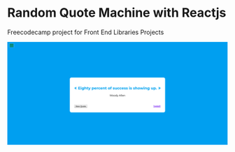 # Random Quote Machine with Reactjs

Freecodecamp project for Front End Libraries Projects

![alt quote generator](quote.png)

